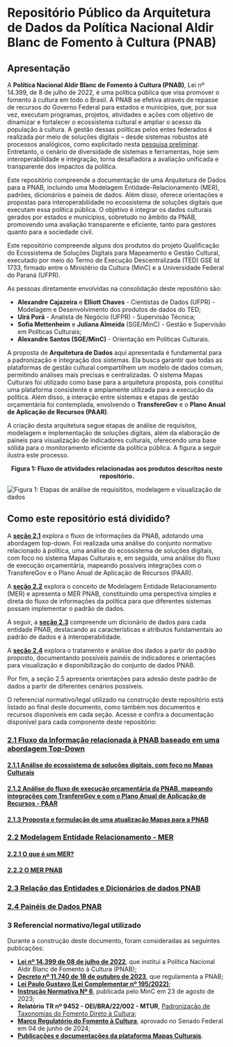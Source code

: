 
# Repositório Público da Arquitetura de Dados da **Política Nacional Aldir Blanc de Fomento à Cultura (PNAB)**



## Apresentação


A **Política Nacional Aldir Blanc de Fomento à Cultura (PNAB)**, Lei nº 14.399, de 8 de julho de 2022, é uma política pública que visa promover o fomento à cultura em todo o Brasil. A PNAB se efetiva através de  repasse de recursos do Governo Federal para estados e municípios, que, por sua vez, executam programas, projetos, atividades e ações com objetivo de dinamizar e fortalecer o ecossistema cultural e ampliar o acesso da população à cultura. A gestão dessas políticas pelos entes federados é realizada por meio de soluções digitais – desde sistemas robustos até processos analógicos, como explicitado nesta [pesquisa preliminar](https://drive.google.com/file/d/1xctiK_6SlgjMQFfUjPqLuLH0Z4hFwGit/view?usp=sharing). Entretanto, o cenário de diversidade de sistemas e ferramentas, hoje sem interoperabilidade e integração, torna desafiadora a avaliação unificada e transparente dos impactos da política.

Este repositório compreende a documentação de uma Arquitetura de Dados para a PNAB, incluindo uma Modelagem Entidade-Relacionamento (MER), padrões, dicionários e paineis de dados. Além disso, oferece orientações e propostas para interoperabilidade no ecossistema de soluções digitais que executam essa política pública. O objetivo é integrar os dados culturais gerados por estados e municípios, sobretudo no âmbito da PNAB, promovendo uma avaliação transparente e eficiente, tanto para gestores quanto para a sociedade civil.

Este repositório compreende alguns dos produtos do projeto Qualificação do Ecossistema de Soluções Digitais para Mapeamento e Gestão Cultural, executado por meio do Termo de Execução Descentralizada (TED) GSE Id 1733, firmado entre o Ministério da Cultura (MinC) e a Universidade Federal do Paraná (UFPR). 

As pessoas diretamente envolvidas na consolidação deste repositório são:


- **Alexandre Cajazeira** e **Elliott Chaves** - Cientistas de Dados (UFPR) - Modelagem e Desenvolvimento dos produtos de dados do TED;
- **Uirá Porã** - Analista de Negócio (UFPR) - Supervisão Técnica;
- **Sofia Mettenheim** e **Juliana Almeida** (SGE/MinC) - Gestão e Supervisão em Políticas Culturais;
- **Alexandre Santos (SGE/MinC)** - Orientação em Políticas Culturais.

A proposta de **Arquitetura de Dados** aqui apresentada é fundamental para a padronização e integração dos sistemas. Ela busca garantir que todas as plataformas de gestão cultural compartilhem um modelo de dados comum, permitindo análises mais precisas e centralizadas. O sistema Mapas Culturais foi utilizado como base para a arquitetura proposta, pois constitui uma plataforma consistente e amplamente utilizada para a execução da política. Além disso, a interação entre sistemas e etapas de gestão orçamentária foi contemplada, envolvendo o **TransfereGov** e o **Plano Anual de Aplicação de Recursos (PAAR)**. 

A criação desta arquitetura segue etapas de análise de requisitos, modelagem e implementação de soluções digitais, além da elaboração de paineis para visualização de indicadores culturais, oferecendo uma base sólida para o monitoramento eficiente da política pública. A figura a seguir ilustra este processo.

<center> <b>Figura 1: Fluxo de atividades relacionadas aos produtos descritos neste repositório.</b></center>

![**Figura 1: Etapas de análise de requisititos, modelagem e visualização de dados**](https://lh3.googleusercontent.com/pw/AP1GczNNmAcA4L8nC8bJ0z8cjO1BMhjp82_5b7XweEidL2qWxw3dbG_5RdS8EuK-DomR0F-IJOH7sLNMoaONS4t6MJYpis2qDRDRhl4D9hNu_JkFs0Q7awNvdOVhwTKVbvJnOEmcZ1Dwiji1PdYWJJCOvFSk=w2560-h940-s-no-gm?authuser=0)


## Como este repositório está dividido? 

A **[seção 2.1](2_1_Fluxo_Informacao_PNAB.md)** explora o fluxo de informações da PNAB, adotando uma abordagem top-down. Foi realizada uma análise do conjunto normativo relacionado à política, uma análise do ecossistema de soluções digitais, com foco no sistema Mapas Culturais e, em seguida, uma análise do fluxo de execução orçamentária, mapeando possíveis integrações com o TransfereGov e o Plano Anual de Aplicação de Recursos (PAAR). 

A **[seção 2.2](2_2_1_MER_Definicao.md)** explora o conceito de Modelagem Entidade Relacionamento (MER) e apresenta o MER PNAB, constituindo uma perspectiva simples e direta do fluxo de informações da política para que diferentes sistemas possam implementar o padrão de dados. 

A seguir, a **[seção 2.3](2_3_Entidades_Dicionarios.md)** compreende um dicionário de dados para cada entidade PNAB, destacando as características e atributos fundamentais ao padrão de dados e à interoperabilidade. 

A **[seção 2.4](2_4_Analise_paineis_dados.md)** explora o tratamento e análise dos dados a partir do padrão proposto, documentando possíveis painéis de indicadores e orientações para visualização e disponibilização do conjunto de dados PNAB. 

Por fim, a seção 2.5 apresenta orientações para adesão deste padrão de dados a partir de diferentes cenários possíveis. 

O referencial normativo/legal utilizado na construção deste repositório está listado ao final deste documento, como também nos documentos e recursos disponíveis em cada seção.
Acesse e confira a documentação disponível para cada componente deste repositório:


###  [2.1 Fluxo da Informação relacionada à PNAB baseado em uma abordagem Top-Down](2_1_Fluxo_Informacao_PNAB.md)
#### [2.1.1 Análise do ecossistema de soluções digitais, com foco no Mapas Culturais](2_1_1_Analise_Ecossistema.md)
#### [2.1.2 Análise do fluxo de execução orçamentária da PNAB, mapeando integrações com TranfereGov e com o Plano Anual de Aplicação de Recursos - PAAR](2_1_2_TransfereGov_PAAR.md)
#### [2.1.3 Proposta e formulação de uma atualização Mapas para a PNAB](2_1_3_Proposta_PNAB_Mapas.md)
###  [2.2 Modelagem Entidade Relacionamento - MER]()
#### [2.2.1 O que é um MER?](2_2_1_MER_Definicao.md)
#### [2.2.2 O MER PNAB](2_2_2_MER_Entidades.md)
###  [2.3 Relação das Entidades e Dicionários de dados PNAB](2_3_Entidades_Dicionarios.md)
###  [2.4 Painéis de Dados PNAB](2_4_Analise_paineis_dados.md)
### 3 Referencial normativo/legal utilizado

Durante a construção deste documento, foram consideradas as seguintes publicações:

- [**Lei nº 14.399 de 08 de julho de 2022**](https://www.planalto.gov.br/ccivil_03/_ato2019-2022/2022/lei/l14399.htm), que institui a Política Nacional Aldir Blanc de Fomento à Cultura (PNAB);
- [**Decreto nº 11.740 de 18 de outubro de 2023**](https://www.planalto.gov.br/ccivil_03/_ato2023-2026/2023/decreto/D11740.htm), que regulamenta a PNAB;
- [**Lei Paulo Gustavo (Lei Complementar nº 195/2022)**](https://www.gov.br/secom/pt-br/acesso-a-informacao/comunicabr/lista-dos-programas/lei-paulo-gustavo);
- [**Instrução Normativa Nº 6**](https://www.gov.br/cultura/pt-br/assuntos/noticias/entenda-quais-indicadores-vao-nortear-o-monitoramento-da-execucao-da-lpg), publicada pelo MinC em 23 de agosto de 2023;
- **Relatório TR nº 9452 - OEI/BRA/22/002 - MTUR**, [Padronização de Taxonomias do Fomento Direto à Cultura](https://github.com/LabCDBr/gestao/files/15473883/17MAIO2024_Relatorio.2_OEI.MinC_FINAL.ENVIADO.docx.pdf);
- [**Marco Regulatório do Fomento à Cultura**](https://www12.senado.leg.br/noticias/materias/2024/06/04/marco-regulatorio-para-financiamento-da-cultura-segue-para-sancao), aprovado no Senado Federal em 04 de junho de 2024;
- [**Publicações e documentações da plataforma Mapas Culturais**](https://mapas.tec.br/).

